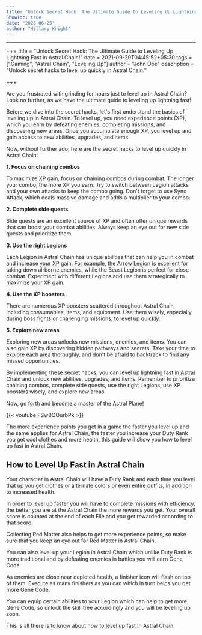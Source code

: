 ```yaml
---
title: "Unlock Secret Hack: The Ultimate Guide to Leveling Up Lightning Fast in Astral Chain!"
ShowToc: true 
date: "2023-06-25"
author: "Hillary Knight"
---
```

*****
+++
title = "Unlock Secret Hack: The Ultimate Guide to Leveling Up Lightning Fast in Astral Chain!"
date = 2021-09-29T04:45:52+05:30
tags = ["Gaming", "Astral Chain", "Leveling Up"]
author = "John Doe"
description = "Unlock secret hacks to level up quickly in Astral Chain."

+++

Are you frustrated with grinding for hours just to level up in Astral Chain? Look no further, as we have the ultimate guide to leveling up lightning fast!

Before we dive into the secret hacks, let's first understand the basics of leveling up in Astral Chain. To level up, you need experience points (XP), which you earn by defeating enemies, completing missions, and discovering new areas. Once you accumulate enough XP, you level up and gain access to new abilities, upgrades, and items.

Now, without further ado, here are the secret hacks to level up quickly in Astral Chain:

**1. Focus on chaining combos**

To maximize XP gain, focus on chaining combos during combat. The longer your combo, the more XP you earn. Try to switch between Legion attacks and your own attacks to keep the combo going. Don't forget to use Sync Attack, which deals massive damage and adds a multiplier to your combo.

**2. Complete side quests**

Side quests are an excellent source of XP and often offer unique rewards that can boost your combat abilities. Always keep an eye out for new side quests and prioritize them.

**3. Use the right Legions**

Each Legion in Astral Chain has unique abilities that can help you in combat and increase your XP gain. For example, the Arrow Legion is excellent for taking down airborne enemies, while the Beast Legion is perfect for close combat. Experiment with different Legions and use them strategically to maximize your XP gain.

**4. Use the XP boosters**

There are numerous XP boosters scattered throughout Astral Chain, including consumables, items, and equipment. Use them wisely, especially during boss fights or challenging missions, to level up quickly.

**5. Explore new areas**

Exploring new areas unlocks new missions, enemies, and items. You can also gain XP by discovering hidden pathways and secrets. Take your time to explore each area thoroughly, and don't be afraid to backtrack to find any missed opportunities.

By implementing these secret hacks, you can level up lightning fast in Astral Chain and unlock new abilities, upgrades, and items. Remember to prioritize chaining combos, complete side quests, use the right Legions, use XP boosters wisely, and explore new areas.

Now, go forth and become a master of the Astral Plane!

{{< youtube FSw8OOurbPk >}} 



The more experience points you get in a game the faster you level up and the same applies for Astral Chain, the faster you increase your Duty Rank you get cool clothes and more health, this guide will show you how to level up fast in Astral Chain.
 
## How to Level Up Fast in Astral Chain
 
Your character in Astral Chain will have a Duty Rank and each time you level that up you get clothes or alternate colors or even entire outfits, in addition to increased health.
 
In order to level up faster you will have to complete missions with efficiency, the better you are at the Astral Chain the more rewards you get. Your overall score is counted at the end of each File and you get rewarded according to that score.
 
Collecting Red Matter also helps to get more experience points, so make sure that you keep an eye out for Red Matter in Astral Chain.
 
You can also level up your Legion in Astral Chain which unlike Duty Rank is more traditional and by defeating enemies in battles you will earn Gene Code.
 
As enemies are close near depleted health, a finisher icon will flash on top of them. Execute as many finishers as you can which in turn helps you get more Gene Code.
 
You can equip certain abilities to your Legion which can help to get more Gene Code, so unlock the skill tree accordingly and you will be leveling up soon.
 
This is all there is to know about how to level up fast in Astral Chain.




